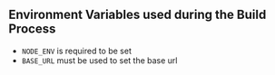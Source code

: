 ## Environment Variables used during the Build Process

- `NODE_ENV` is required to be set
- `BASE_URL` must be used to set the base url
